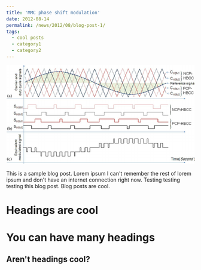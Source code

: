 ```yaml
---
title: 'MMC phase shift modulation'
date: 2012-08-14
permalink: /news/2012/08/blog-post-1/
tags:
  - cool posts
  - category1
  - category2
---
```

![](/images/for_post1.png)

This is a sample blog post. Lorem ipsum I can't remember the rest of lorem ipsum and don't have an internet connection right now. Testing testing testing this blog post. Blog posts are cool.

Headings are cool
======

You can have many headings
======

Aren't headings cool?
------